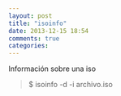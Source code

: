 ```yaml
---
layout: post
title: "isoinfo"
date: 2013-12-15 18:54
comments: true
categories: 
---
```

Información sobre una iso

>$ isoinfo -d -i archivo.iso

